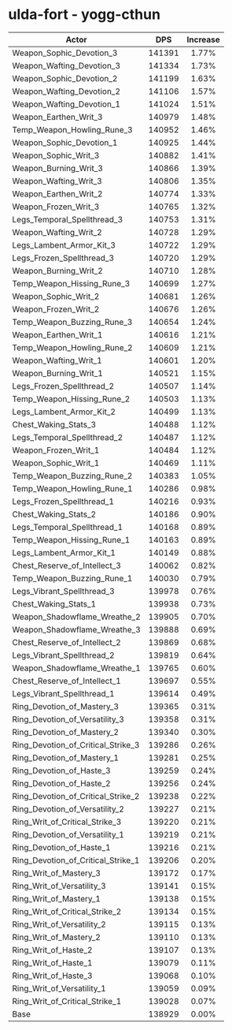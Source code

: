 # ulda-fort - yogg-cthun
| Actor | DPS | Increase |
|---|:---:|:---:|
|Weapon_Sophic_Devotion_3|141391|1.77%|
|Weapon_Wafting_Devotion_3|141334|1.73%|
|Weapon_Sophic_Devotion_2|141199|1.63%|
|Weapon_Wafting_Devotion_2|141106|1.57%|
|Weapon_Wafting_Devotion_1|141024|1.51%|
|Weapon_Earthen_Writ_3|140979|1.48%|
|Temp_Weapon_Howling_Rune_3|140952|1.46%|
|Weapon_Sophic_Devotion_1|140925|1.44%|
|Weapon_Sophic_Writ_3|140882|1.41%|
|Weapon_Burning_Writ_3|140866|1.39%|
|Weapon_Wafting_Writ_3|140806|1.35%|
|Weapon_Earthen_Writ_2|140774|1.33%|
|Weapon_Frozen_Writ_3|140765|1.32%|
|Legs_Temporal_Spellthread_3|140753|1.31%|
|Weapon_Wafting_Writ_2|140728|1.29%|
|Legs_Lambent_Armor_Kit_3|140722|1.29%|
|Legs_Frozen_Spellthread_3|140720|1.29%|
|Weapon_Burning_Writ_2|140710|1.28%|
|Temp_Weapon_Hissing_Rune_3|140699|1.27%|
|Weapon_Sophic_Writ_2|140681|1.26%|
|Weapon_Frozen_Writ_2|140676|1.26%|
|Temp_Weapon_Buzzing_Rune_3|140654|1.24%|
|Weapon_Earthen_Writ_1|140616|1.21%|
|Temp_Weapon_Howling_Rune_2|140609|1.21%|
|Weapon_Wafting_Writ_1|140601|1.20%|
|Weapon_Burning_Writ_1|140521|1.15%|
|Legs_Frozen_Spellthread_2|140507|1.14%|
|Temp_Weapon_Hissing_Rune_2|140503|1.13%|
|Legs_Lambent_Armor_Kit_2|140499|1.13%|
|Chest_Waking_Stats_3|140488|1.12%|
|Legs_Temporal_Spellthread_2|140487|1.12%|
|Weapon_Frozen_Writ_1|140484|1.12%|
|Weapon_Sophic_Writ_1|140469|1.11%|
|Temp_Weapon_Buzzing_Rune_2|140383|1.05%|
|Temp_Weapon_Howling_Rune_1|140286|0.98%|
|Legs_Frozen_Spellthread_1|140216|0.93%|
|Chest_Waking_Stats_2|140186|0.90%|
|Legs_Temporal_Spellthread_1|140168|0.89%|
|Temp_Weapon_Hissing_Rune_1|140163|0.89%|
|Legs_Lambent_Armor_Kit_1|140149|0.88%|
|Chest_Reserve_of_Intellect_3|140062|0.82%|
|Temp_Weapon_Buzzing_Rune_1|140030|0.79%|
|Legs_Vibrant_Spellthread_3|139978|0.76%|
|Chest_Waking_Stats_1|139938|0.73%|
|Weapon_Shadowflame_Wreathe_2|139905|0.70%|
|Weapon_Shadowflame_Wreathe_3|139888|0.69%|
|Chest_Reserve_of_Intellect_2|139869|0.68%|
|Legs_Vibrant_Spellthread_2|139819|0.64%|
|Weapon_Shadowflame_Wreathe_1|139765|0.60%|
|Chest_Reserve_of_Intellect_1|139697|0.55%|
|Legs_Vibrant_Spellthread_1|139614|0.49%|
|Ring_Devotion_of_Mastery_3|139365|0.31%|
|Ring_Devotion_of_Versatility_3|139358|0.31%|
|Ring_Devotion_of_Mastery_2|139340|0.30%|
|Ring_Devotion_of_Critical_Strike_3|139286|0.26%|
|Ring_Devotion_of_Mastery_1|139281|0.25%|
|Ring_Devotion_of_Haste_3|139259|0.24%|
|Ring_Devotion_of_Haste_2|139256|0.24%|
|Ring_Devotion_of_Critical_Strike_2|139238|0.22%|
|Ring_Devotion_of_Versatility_2|139227|0.21%|
|Ring_Writ_of_Critical_Strike_3|139220|0.21%|
|Ring_Devotion_of_Versatility_1|139219|0.21%|
|Ring_Devotion_of_Haste_1|139216|0.21%|
|Ring_Devotion_of_Critical_Strike_1|139206|0.20%|
|Ring_Writ_of_Mastery_3|139172|0.17%|
|Ring_Writ_of_Versatility_3|139141|0.15%|
|Ring_Writ_of_Mastery_1|139138|0.15%|
|Ring_Writ_of_Critical_Strike_2|139134|0.15%|
|Ring_Writ_of_Versatility_2|139115|0.13%|
|Ring_Writ_of_Mastery_2|139110|0.13%|
|Ring_Writ_of_Haste_2|139107|0.13%|
|Ring_Writ_of_Haste_1|139079|0.11%|
|Ring_Writ_of_Haste_3|139068|0.10%|
|Ring_Writ_of_Versatility_1|139059|0.09%|
|Ring_Writ_of_Critical_Strike_1|139028|0.07%|
|Base|138929|0.00%|
